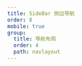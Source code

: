 ```yaml
---
title: SideBar 侧边导航
order: 8
mobile: true
group:
  title: 导航布局
  order: 4
  path: navlayout
---
```


<code src="../demo/SideBar.tsx"></code>
<API src="../src/SideBar.tsx"></API>
